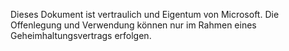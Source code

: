 Dieses Dokument ist vertraulich und Eigentum von Microsoft. Die Offenlegung und Verwendung können nur im Rahmen eines Geheimhaltungsvertrags erfolgen.